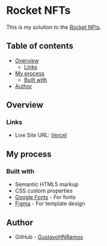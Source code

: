 # Rocket NFTs

This is my solution to the [Rocket NFts](https://app.rocketseat.com.br/discover/challenges/rocket-nfts).

## Table of contents

- [Overview](#overview)
  - [Links](#links)
- [My process](#my-process)
  - [Built with](#built-with)
- [Author](#author)

## Overview

### Links

- Live Site URL: [Vercel](https://nft-rocket.vercel.app/)

## My process

### Built with

- Semantic HTML5 markup
- CSS custom properties
- [Google Fonts](https://fonts.google.com/) - For fonts
- [Figma](<https://www.figma.com/file/TyDbt64pMUQFovzma0TVlJ/DD-%2F-Rocket-NFTs-(Copy)?node-id=1%3A3>) - For template design

## Author

- GitHub - [GustavoHNRamos](https://github.com/GustavoHNRamos)
